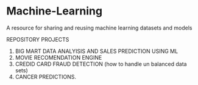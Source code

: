 # Machine-Learning
A resource for sharing and reusing machine learning datasets and models

REPOSITORY PROJECTS 
1. BIG MART DATA ANALYISIS AND SALES PREDICTION USING ML 
2. MOVIE RECOMENDATION ENGINE
3. CREDID CARD FRAUD DETECTION (how to handle un balanced data sets)
4. CANCER PREDICTIONS.
   
